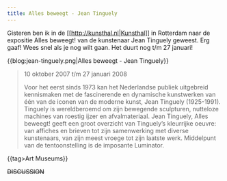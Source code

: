 ```yaml
---
title: Alles beweegt - Jean Tinguely
---
```

Gisteren ben ik in de [[http://kunsthal.nl|Kunsthal]] in Rotterdam naar de expositie Alles beweegt! van de kunstenaar Jean Tinguely geweest. Erg gaaf! Wees snel als je nog wilt gaan. Het duurt nog t/m 27 januari!

{{blog:jean-tinguely.png|Alles beweegt - Jean Tinguely}}

<blockquote>
10 oktober 2007 t/m 27 januari 2008

Voor het eerst sinds 1973 kan het Nederlandse publiek uitgebreid kennismaken met de fascinerende en dynamische kunstwerken van één van de iconen van de moderne kunst, Jean Tinguely (1925-1991). Tinguely is wereldberoemd om zijn bewegende sculpturen, nutteloze machines van roestig ijzer en afvalmateriaal. Jean Tinguely, Alles beweegt! geeft een groot overzicht van Tinguely’s kleurrijke oeuvre: van affiches en brieven tot zijn samenwerking met diverse kunstenaars, van zijn meest vroege tot zijn laatste werk. Middelpunt van de tentoonstelling is de imposante Luminator.</blockquote>

{{tag>Art Museums}}

~~DISCUSSION~~
